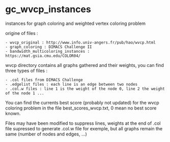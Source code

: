 # gc_wvcp_instances

instances for graph coloring and weighted vertex coloring problem

origine of files :
	
	- wvcp_original : http://www.info.univ-angers.fr/pub/hao/wvcp.html
	- graph_coloring : DIMACS Challenge II 
	- bandwidth_multicoloring_instances : https://mat.gsia.cmu.edu/COLOR04/

wvcp directory contains all graphs gathered and their weights, you can find three types of files :
	
	- .col files from DIMACS Challenge
	- .edgelist files : each line is an edge between two nodes
	- .col.w files : line 1 is the weight of the node 0, line 2 the weight of the node 1 ...

You can find the currents best score (probably not updated) for the wvcp coloring problem in the file best_scores_wvcp.txt, 0 mean no best score known.

Files may have been modified to suppress lines, weights at the end of .col file supressed to generate .col.w file for exemple, but all graphs remain the same (number of nodes and edges, ...)
